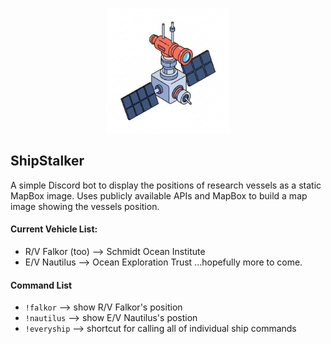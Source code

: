 <p align="center">
  <img src="avatar.png" alt="Logo" height="200" />
</p>

## ShipStalker

A simple Discord bot to display the positions of research vessels as a static MapBox image.  Uses publicly available APIs and MapBox to build a map image showing the vessels position.

#### Current Vehicle List:
- R/V Falkor (too) --> Schmidt Ocean Institute
- E/V Nautilus --> Ocean Exploration Trust
...hopefully more to come.

#### Command List
- `!falkor` --> show R/V Falkor's position
- `!nautilus` --> show E/V Nautilus's postion
- `!everyship` --> shortcut for calling all of individual ship commands
